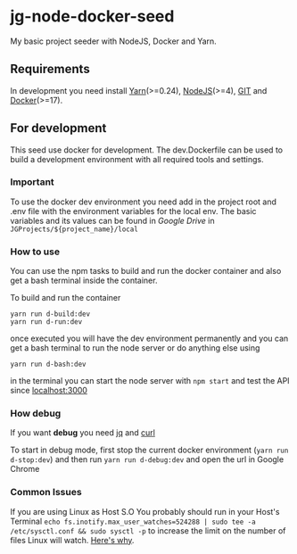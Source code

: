 # jg-node-docker-seed
My basic project seeder with NodeJS, Docker and Yarn.

## Requirements
In development you need install [Yarn](https://yarnpkg.com/en/)(>=0.24), [NodeJS](https://nodejs.org)(>=4), [GIT](https://git-scm.com) and [Docker](https://www.docker.com/)(>=17).

## For development
This seed use docker for development. The dev.Dockerfile can be used to build a development environment with all required tools and settings.

### Important
To use the docker dev environment you need add in the project root and .env file with the environment variables for the local env.
The basic variables and its values can be found in *Google Drive* in `JGProjects/${project_name}/local` 
  
### How to use
You can use the npm tasks to build and run the docker container and also get a bash terminal inside the container.
 
To build and run the container
```
yarn run d-build:dev
yarn run d-run:dev
```
once executed you will have the dev environment permanently and you can get a bash terminal to run the node server or do anything else using
```
yarn run d-bash:dev
```
in the terminal you can start the node server with `npm start` and test the API since [localhost:3000](http://localhost:3000)

### How debug

If you want **debug** you need [jq](https://stedolan.github.io/jq/) and [curl](https://curl.haxx.se/)

To start in debug mode, first stop the current docker environment (`yarn run d-stop:dev`) and then run `yarn run d-debug:dev` and open the url in Google Chrome

### Common Issues

If you are using Linux as Host S.O You probably should run in your Host's Terminal 
`echo fs.inotify.max_user_watches=524288 | sudo tee -a /etc/sysctl.conf && sudo sysctl -p` 
to increase the limit on the number of files Linux will watch. [Here's why](https://github.com/coryhouse/react-slingshot/issues/6).

